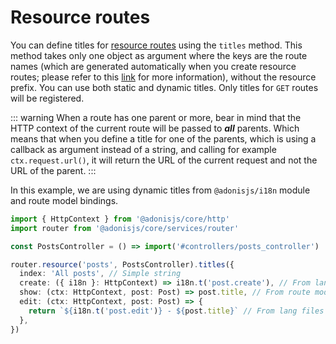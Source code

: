 # Resource routes

You can define titles for [resource routes](https://docs.adonisjs.com/guides/controllers#resource-driven-controllers) using the `titles` method. This method takes only one object as argument where the keys are the route names (which are generated automatically when you create resource routes; please refer to this [link](https://docs.adonisjs.com/guides/controllers#naming-resource-routes) for more information), without the resource prefix. You can use both static and dynamic titles. Only titles for `GET` routes will be registered.

::: warning
When a route has one parent or more, bear in mind that the HTTP context of the current route will be passed to **_all_** parents. Which means that when you define a title for one of the parents, which is using a callback as argument instead of a string, and calling for example `ctx.request.url()`, it will return the URL of the current request and not the URL of the parent.
:::

In this example, we are using dynamic titles from `@adonisjs/i18n` module and route model bindings.

```typescript
import { HttpContext } from '@adonisjs/core/http'
import router from '@adonisjs/core/services/router'

const PostsController = () => import('#controllers/posts_controller')

router.resource('posts', PostsController).titles({
  index: 'All posts', // Simple string
  create: ({ i18n }: HttpContext) => i18n.t('post.create'), // From lang files
  show: (ctx: HttpContext, post: Post) => post.title, // From route model binding
  edit: (ctx: HttpContext, post: Post) => {
    return `${i18n.t('post.edit')} - ${post.title}` // From lang files and route model binding
  },
})
```
